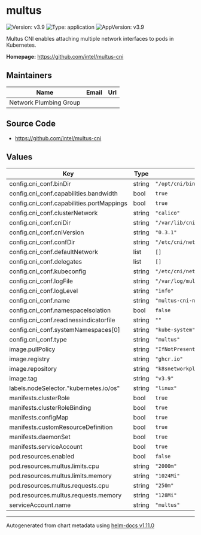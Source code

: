 # multus

![Version: v3.9](https://img.shields.io/badge/Version-v3.9-informational?style=flat-square) ![Type: application](https://img.shields.io/badge/Type-application-informational?style=flat-square) ![AppVersion: v3.9](https://img.shields.io/badge/AppVersion-v3.9-informational?style=flat-square)

Multus CNI enables attaching multiple network interfaces to pods in Kubernetes.

**Homepage:** <https://github.com/intel/multus-cni>

## Maintainers

| Name | Email | Url |
| ---- | ------ | --- |
| Network Plumbing Group |  |  |

## Source Code

* <https://github.com/intel/multus-cni>

## Values

| Key | Type | Default | Description |
|-----|------|---------|-------------|
| config.cni_conf.binDir | string | `"/opt/cni/bin"` |  |
| config.cni_conf.capabilities.bandwidth | bool | `true` |  |
| config.cni_conf.capabilities.portMappings | bool | `true` |  |
| config.cni_conf.clusterNetwork | string | `"calico"` |  |
| config.cni_conf.cniDir | string | `"/var/lib/cni/multus"` |  |
| config.cni_conf.cniVersion | string | `"0.3.1"` |  |
| config.cni_conf.confDir | string | `"/etc/cni/net.d"` |  |
| config.cni_conf.defaultNetwork | list | `[]` |  |
| config.cni_conf.delegates | list | `[]` |  |
| config.cni_conf.kubeconfig | string | `"/etc/cni/net.d/multus.d/multus.kubeconfig"` |  |
| config.cni_conf.logFile | string | `"/var/log/multus.log"` |  |
| config.cni_conf.logLevel | string | `"info"` |  |
| config.cni_conf.name | string | `"multus-cni-network"` |  |
| config.cni_conf.namespaceIsolation | bool | `false` |  |
| config.cni_conf.readinessindicatorfile | string | `""` |  |
| config.cni_conf.systemNamespaces[0] | string | `"kube-system"` |  |
| config.cni_conf.type | string | `"multus"` |  |
| image.pullPolicy | string | `"IfNotPresent"` |  |
| image.registry | string | `"ghcr.io"` |  |
| image.repository | string | `"k8snetworkplumbingwg/multus-cni"` |  |
| image.tag | string | `"v3.9"` |  |
| labels.nodeSelector."kubernetes.io/os" | string | `"linux"` |  |
| manifests.clusterRole | bool | `true` |  |
| manifests.clusterRoleBinding | bool | `true` |  |
| manifests.configMap | bool | `true` |  |
| manifests.customResourceDefinition | bool | `true` |  |
| manifests.daemonSet | bool | `true` |  |
| manifests.serviceAccount | bool | `true` |  |
| pod.resources.enabled | bool | `false` |  |
| pod.resources.multus.limits.cpu | string | `"2000m"` |  |
| pod.resources.multus.limits.memory | string | `"1024Mi"` |  |
| pod.resources.multus.requests.cpu | string | `"250m"` |  |
| pod.resources.multus.requests.memory | string | `"128Mi"` |  |
| serviceAccount.name | string | `"multus"` |  |

----------------------------------------------
Autogenerated from chart metadata using [helm-docs v1.11.0](https://github.com/norwoodj/helm-docs/releases/v1.11.0)
